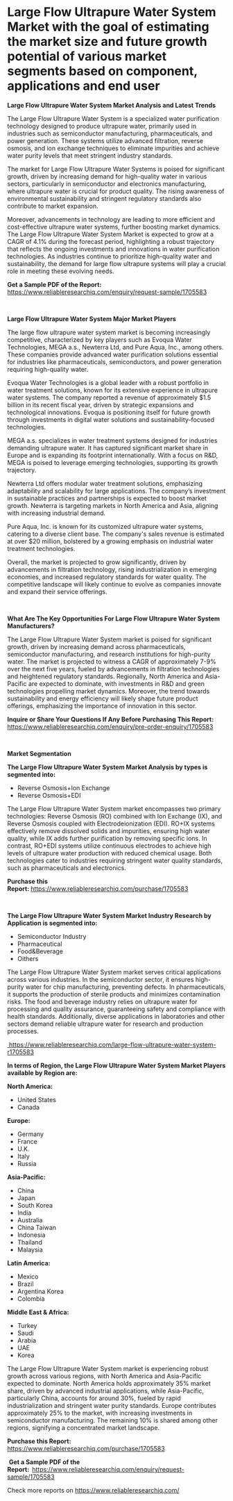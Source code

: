 <p><h1>Large Flow Ultrapure Water System Market with the goal of estimating the market size and future growth potential of various market segments based on component, applications and end user</h1></p><p><strong>Large Flow Ultrapure Water System Market Analysis and Latest Trends</strong></p>
<p><p>The Large Flow Ultrapure Water System is a specialized water purification technology designed to produce ultrapure water, primarily used in industries such as semiconductor manufacturing, pharmaceuticals, and power generation. These systems utilize advanced filtration, reverse osmosis, and ion exchange techniques to eliminate impurities and achieve water purity levels that meet stringent industry standards.</p><p>The market for Large Flow Ultrapure Water Systems is poised for significant growth, driven by increasing demand for high-quality water in various sectors, particularly in semiconductor and electronics manufacturing, where ultrapure water is crucial for product quality. The rising awareness of environmental sustainability and stringent regulatory standards also contribute to market expansion. </p><p>Moreover, advancements in technology are leading to more efficient and cost-effective ultrapure water systems, further boosting market dynamics. The Large Flow Ultrapure Water System Market is expected to grow at a CAGR of 4.1% during the forecast period, highlighting a robust trajectory that reflects the ongoing investments and innovations in water purification technologies. As industries continue to prioritize high-quality water and sustainability, the demand for large flow ultrapure systems will play a crucial role in meeting these evolving needs.</p></p>
<p><strong>Get a Sample PDF of the Report:&nbsp;</strong> <a href="https://www.reliableresearchiq.com/enquiry/request-sample/1705583?utm_campaign=1102&utm_medium=2&utm_source=Github&utm_content=ia&utm_term=10012025&utm_id=large-flow-ultrapure-water-system">https://www.reliableresearchiq.com/enquiry/request-sample/1705583</a></p>
<p>&nbsp;</p>
<p><strong>Large Flow Ultrapure Water System Major Market Players</strong></p>
<p><p>The large flow ultrapure water system market is becoming increasingly competitive, characterized by key players such as Evoqua Water Technologies, MEGA a.s., Newterra Ltd, and Pure Aqua, Inc., among others. These companies provide advanced water purification solutions essential for industries like pharmaceuticals, semiconductors, and power generation requiring high-quality water.</p><p>Evoqua Water Technologies is a global leader with a robust portfolio in water treatment solutions, known for its extensive experience in ultrapure water systems. The company reported a revenue of approximately $1.5 billion in its recent fiscal year, driven by strategic expansions and technological innovations. Evoqua is positioning itself for future growth through investments in digital water solutions and sustainability-focused technologies.</p><p>MEGA a.s. specializes in water treatment systems designed for industries demanding ultrapure water. It has captured significant market share in Europe and is expanding its footprint internationally. With a focus on R&D, MEGA is poised to leverage emerging technologies, supporting its growth trajectory.</p><p>Newterra Ltd offers modular water treatment solutions, emphasizing adaptability and scalability for large applications. The company’s investment in sustainable practices and partnerships is expected to boost market growth. Newterra is targeting markets in North America and Asia, aligning with increasing industrial demand.</p><p>Pure Aqua, Inc. is known for its customized ultrapure water systems, catering to a diverse client base. The company's sales revenue is estimated at over $20 million, bolstered by a growing emphasis on industrial water treatment technologies.</p><p>Overall, the market is projected to grow significantly, driven by advancements in filtration technology, rising industrialization in emerging economies, and increased regulatory standards for water quality. The competitive landscape will likely continue to evolve as companies innovate and expand their service offerings.</p></p>
<p>&nbsp;</p>
<p><strong>What Are The Key Opportunities For Large Flow Ultrapure Water System Manufacturers?</strong></p>
<p><p>The Large Flow Ultrapure Water System market is poised for significant growth, driven by increasing demand across pharmaceuticals, semiconductor manufacturing, and research institutions for high-purity water. The market is projected to witness a CAGR of approximately 7-9% over the next five years, fueled by advancements in filtration technologies and heightened regulatory standards. Regionally, North America and Asia-Pacific are expected to dominate, with investments in R&D and green technologies propelling market dynamics. Moreover, the trend towards sustainability and energy efficiency will likely shape future product offerings, emphasizing the importance of innovation in this sector.</p></p>
<p><strong>Inquire or Share Your Questions If Any Before Purchasing This Report:</strong> <a href="https://www.reliableresearchiq.com/enquiry/pre-order-enquiry/1705583?utm_campaign=1102&utm_medium=2&utm_source=Github&utm_content=ia&utm_term=10012025&utm_id=large-flow-ultrapure-water-system">https://www.reliableresearchiq.com/enquiry/pre-order-enquiry/1705583</a></p>
<p>&nbsp;</p>
<p><strong>Market Segmentation</strong></p>
<p><strong>The Large Flow Ultrapure Water System Market Analysis by types is segmented into:</strong></p>
<p><ul><li>Reverse Osmosis+Ion Exchange</li><li>Reverse Osmosis+EDI</li></ul></p>
<p><p>The Large Flow Ultrapure Water System market encompasses two primary technologies: Reverse Osmosis (RO) combined with Ion Exchange (IX), and Reverse Osmosis coupled with Electrodeionization (EDI). RO+IX systems effectively remove dissolved solids and impurities, ensuring high water quality, while IX adds further purification by removing specific ions. In contrast, RO+EDI systems utilize continuous electrodes to achieve high levels of ultrapure water production with reduced chemical usage. Both technologies cater to industries requiring stringent water quality standards, such as pharmaceuticals and electronics.</p></p>
<p><strong>Purchase this Report:&nbsp;</strong><a href="https://www.reliableresearchiq.com/purchase/1705583?utm_campaign=1102&utm_medium=2&utm_source=Github&utm_content=ia&utm_term=10012025&utm_id=large-flow-ultrapure-water-system">https://www.reliableresearchiq.com/purchase/1705583</a></p>
<p>&nbsp;</p>
<p><strong>The Large Flow Ultrapure Water System Market Industry Research by Application is segmented into:</strong></p>
<p><ul><li>Semiconductor Industry</li><li>Pharmaceutical</li><li>Food&Beverage</li><li>Oithers</li></ul></p>
<p><p>The Large Flow Ultrapure Water System market serves critical applications across various industries. In the semiconductor sector, it ensures high-purity water for chip manufacturing, preventing defects. In pharmaceuticals, it supports the production of sterile products and minimizes contamination risks. The food and beverage industry relies on ultrapure water for processing and quality assurance, guaranteeing safety and compliance with health standards. Additionally, diverse applications in laboratories and other sectors demand reliable ultrapure water for research and production processes.</p></p>
<p><a href="https://www.reliableresearchiq.com/large-flow-ultrapure-water-system-r1705583?utm_campaign=1102&utm_medium=2&utm_source=Github&utm_content=ia&utm_term=10012025&utm_id=large-flow-ultrapure-water-system">&nbsp;https://www.reliableresearchiq.com/large-flow-ultrapure-water-system-r1705583</a></p>
<p><strong>In terms of Region, the Large Flow Ultrapure Water System Market Players available by Region are:</strong></p>
<p>
    <p> <strong> North America: </strong>
        <ul>
            <li>United States</li>
            <li>Canada</li>
        </ul>
        </p> 
    <p> <strong> Europe: </strong>
        <ul>
            <li>Germany</li>
            <li>France</li>
            <li>U.K.</li>
            <li>Italy</li>
            <li>Russia</li>
        </ul>
        </p> 
    <p> <strong> Asia-Pacific: </strong>
        <ul>
            <li>China</li>
            <li>Japan</li>
            <li>South Korea</li>
            <li>India</li>
            <li>Australia</li>
            <li>China Taiwan</li>
            <li>Indonesia</li>
            <li>Thailand</li>
            <li>Malaysia</li>
        </ul>
        </p> 
    <p> <strong> Latin America: </strong>
        <ul>
            <li>Mexico</li>
            <li>Brazil</li>
            <li>Argentina Korea</li>
            <li>Colombia</li>
        </ul>
        </p> 
    <p> <strong> Middle East & Africa: </strong>
        <ul>
            <li>Turkey</li>
            <li>Saudi</li>
            <li>Arabia</li>
            <li>UAE</li>
            <li>Korea</li>
        </ul>
    </p>
    </p>
<p><p>The Large Flow Ultrapure Water System market is experiencing robust growth across various regions, with North America and Asia-Pacific expected to dominate. North America holds approximately 35% market share, driven by advanced industrial applications, while Asia-Pacific, particularly China, accounts for around 30%, fueled by rapid industrialization and stringent water purity standards. Europe contributes approximately 25% to the market, with increasing investments in semiconductor manufacturing. The remaining 10% is shared among other regions, signifying a concentrated market landscape.</p></p>
<p><strong>Purchase this Report: </strong><a href="https://www.reliableresearchiq.com/purchase/1705583?utm_campaign=1102&utm_medium=2&utm_source=Github&utm_content=ia&utm_term=10012025&utm_id=large-flow-ultrapure-water-system">https://www.reliableresearchiq.com/purchase/1705583</a></p>
<p>&nbsp;<strong>Get a Sample PDF of the Report:&nbsp;&nbsp;</strong><a href="https://www.reliableresearchiq.com/enquiry/request-sample/1705583?utm_campaign=1102&utm_medium=2&utm_source=Github&utm_content=ia&utm_term=10012025&utm_id=large-flow-ultrapure-water-system">https://www.reliableresearchiq.com/enquiry/request-sample/1705583</a></p>
<p><strong></strong></p>
<p>Check more reports on <a href="https://www.reliableresearchiq.com/?utm_campaign=1102&utm_medium=2&utm_source=Github&utm_content=ia&utm_term=10012025&utm_id=large-flow-ultrapure-water-system">https://www.reliableresearchiq.com/</a></p>